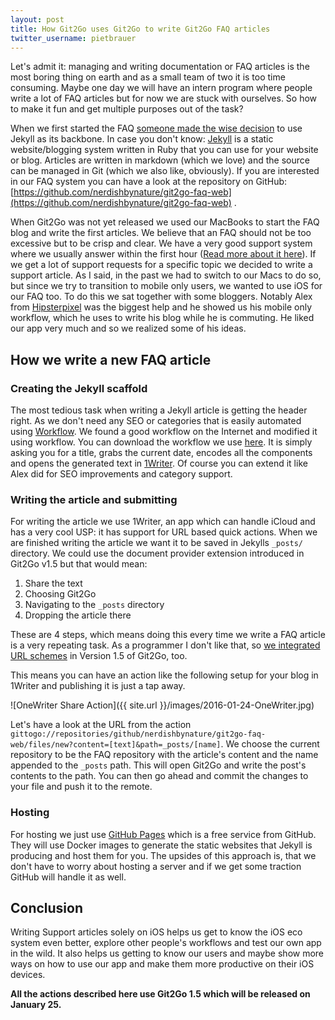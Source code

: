 ```yaml
---
layout: post
title: How Git2Go uses Git2Go to write Git2Go FAQ articles
twitter_username: pietbrauer
---
```


Let's admit it: managing and writing documentation or FAQ articles is the most boring thing on earth and as a small team of two it is too time consuming. Maybe one day we will have an intern program where people write a lot of FAQ articles but for now we are stuck with ourselves. So how to make it fun and get multiple purposes out of the task?

When we first started the FAQ [someone made the wise decision](https://github.com/nerdishbynature/git2go-faq-web/commit/c878687f107e45c50ba1d31ced7cfb386e426121) to use Jekyll as its backbone. In case you don't know: [Jekyll](http://jekyllrb.com) is a static website/blogging system written in Ruby that you can use for your website or blog. Articles are written in markdown (which we love) and the source can be managed in Git (which we also like, obviously). If you are interested in our FAQ system you can have a look at the repository on GitHub: [https://github.com/nerdishbynature/git2go-faq-web](https://github.com/nerdishbynature/git2go-faq-web) .

When Git2Go was not yet released we used our MacBooks to start the FAQ blog and write the first articles. We believe that an FAQ should not be too excessive but to be crisp and clear. We have a very good support system where we usually answer within the first hour ([Read more about it here](http://building.git2go.com/2016/01/09/05-35-33-Support.html)). If we get a lot of support requests for a specific topic we decided to write a support article. As I said, in the past we had to switch to our Macs to do so, but since we try to transition to mobile only users, we wanted to use iOS for our FAQ too. To do this we sat together with some bloggers. Notably Alex from [Hipsterpixel](http://hipsterpixel.com) was the biggest help and he showed us his mobile only workflow, which he uses to write his blog while he is commuting. He liked our app very much and so we realized some of his ideas.

## How we write a new FAQ article

### Creating the Jekyll scaffold

The most tedious task when writing a Jekyll article is getting the header right. As we don't need any SEO or categories that is easily automated using [Workflow](https://workflow.is/). We found a good workflow on the Internet and modified it using workflow. You can download the workflow we use [here](https://workflow.is/workflows/c1b3bc3cecaa48898d06e2381df104a0).  It is simply asking you for a title, grabs the current date, encodes all the components and opens the generated text in [1Writer](http://1writerapp.com/). Of course you can extend it like Alex did for SEO improvements and category support.

### Writing the article and submitting

For writing the article we use 1Writer, an app which can handle iCloud and has a very cool USP: it has support for URL based quick actions. When we are finished writing the article we want it to be saved in Jekylls `_posts/` directory. We could use the document provider extension introduced in Git2Go v1.5 but that would mean:

1. Share the text
2. Choosing Git2Go
3. Navigating to the `_posts` directory
4. Dropping the article there

These are 4 steps, which means doing this every time we write a FAQ article is a very repeating task. As a programmer I don't like that, so [we integrated URL schemes](http://faq.git2go.com/2016/01/24/How-to-use-URL-schemes.html) in Version 1.5 of Git2Go, too.

This means you can have an action like the following setup for your blog in 1Writer and publishing it is just a tap away.

![OneWriter Share Action]({{ site.url }}/images/2016-01-24-OneWriter.jpg)

Let's have a look at the URL from the action `gittogo://repositories/github/nerdishbynature/git2go-faq-web/files/new?content=[text]&path=_posts/[name]`. We choose the current repository to be the FAQ repository with the article's content and the name appended to the `_posts` path. This will open Git2Go and write the post's contents to the path. You can then go ahead and commit the changes to your file and push it to the remote.

### Hosting

For hosting we just use [GitHub Pages](https://pages.github.com) which is a free service from GitHub. They will use Docker images to generate the static websites that Jekyll is producing and host them for you. The upsides of this approach is, that we don't have to worry about hosting a server and if we get some traction GitHub will handle it as well.

## Conclusion

Writing Support articles solely on iOS helps us get to know the iOS eco system even better, explore other people's workflows and test our own app in the wild. It also helps us getting to know our users and maybe show more ways on how to use our app and make them more productive on their iOS devices.

**All the actions described here use Git2Go 1.5 which will be released on January 25.**